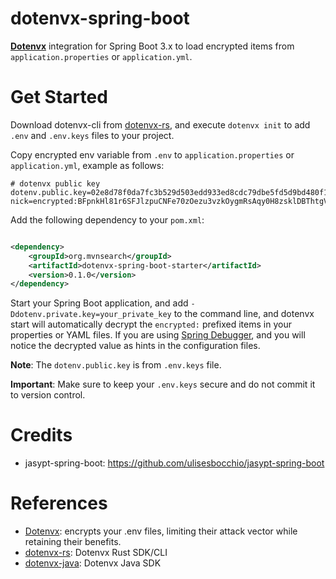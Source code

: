 dotenvx-spring-boot
=======================

**[Dotenvx](https://dotenvx.com)** integration for Spring Boot 3.x to load encrypted items from `application.properties`
or `application.yml`.

# Get Started

Download dotenvx-cli from [dotenvx-rs](https://github.com/linux-china/dotenvx-rs),
and execute `dotenvx init` to add `.env` and `.env.keys` files to your project.

Copy encrypted env variable from `.env` to `application.properties` or `application.yml`, example as follows:

```properties
# dotenvx public key
dotenv.public.key=02e8d78f0da7fc3b529d503edd933ed8cdc79dbe5fd5d9bd480f1e63a09905f3b3
nick=encrypted:BFpnkHl81r6SFJlzpuCNFe70zOezu3vzkOygmRsAqy0H8zsklDBThtgVl6XDKpZOWq+qHimszEusev2xKXgG2ISdYDbcayNZB2Dd2q5qpo2RqUD0AT9XPrJqPT7DVFBw+hFCZwwqdg==
```

Add the following dependency to your `pom.xml`:

```xml

<dependency>
    <groupId>org.mvnsearch</groupId>
    <artifactId>dotenvx-spring-boot-starter</artifactId>
    <version>0.1.0</version>
</dependency>
```

Start your Spring Boot application, and add `-Ddotenv.private.key=your_private_key` to the command line,
and dotenvx start will automatically decrypt the `encrypted:` prefixed items in your properties or YAML files.
If you are using [Spring Debugger](https://www.jetbrains.com/help/idea/spring-debugger.html),
and you will notice the decrypted value as hints in the configuration files.

**Note**: The `dotenv.public.key` is from `.env.keys` file.

**Important**: Make sure to keep your `.env.keys` secure and do not commit it to version control.

# Credits

* jasypt-spring-boot: https://github.com/ulisesbocchio/jasypt-spring-boot

# References

* [Dotenvx](https://dotenvx.com/): encrypts your .env files, limiting their attack vector while retaining their
  benefits.
* [dotenvx-rs](https://github.com/linux-china/dotenvx-rs): Dotenvx Rust SDK/CLI
* [dotenvx-java](https://github.com/linux-china/dotenvx-java): Dotenvx Java SDK